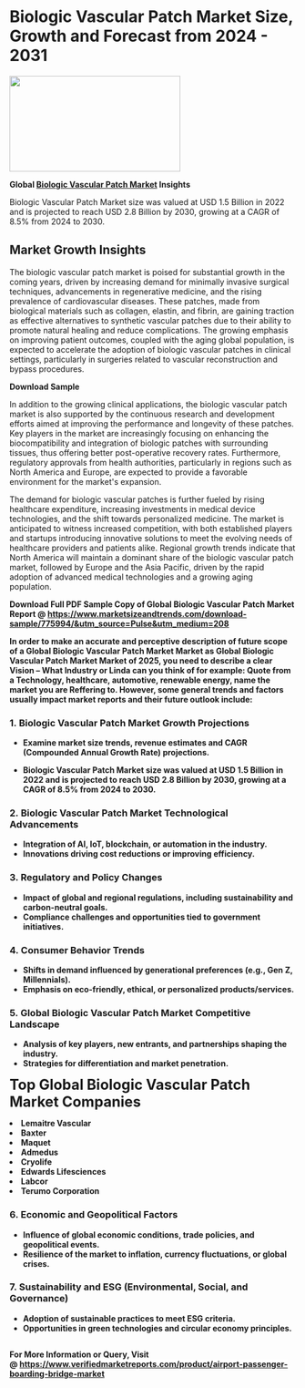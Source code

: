 <H1>Biologic Vascular Patch Market Size, Growth and Forecast from 2024 - 2031</H1><img class="aligncenter size-medium wp-image-584254" src="https://thirdeyenews.in/wp-content/uploads/2024/09/Global-Market-Research-300x168.jpeg" alt="" width="300" height="168" /><p><strong>Global&nbsp;<a href="https://www.marketsizeandtrends.com/download-sample/775994/&amp;utm_source=Pulse&amp;utm_medium=208">Biologic Vascular Patch Market</a> Insights</strong></p><p>Biologic Vascular Patch Market size was valued at USD 1.5 Billion in 2022 and is projected to reach USD 2.8 Billion by 2030, growing at a CAGR of 8.5% from 2024 to 2030.</p><p><h2>Market Growth Insights</h2> <p>The biologic vascular patch market is poised for substantial growth in the coming years, driven by increasing demand for minimally invasive surgical techniques, advancements in regenerative medicine, and the rising prevalence of cardiovascular diseases. These patches, made from biological materials such as collagen, elastin, and fibrin, are gaining traction as effective alternatives to synthetic vascular patches due to their ability to promote natural healing and reduce complications. The growing emphasis on improving patient outcomes, coupled with the aging global population, is expected to accelerate the adoption of biologic vascular patches in clinical settings, particularly in surgeries related to vascular reconstruction and bypass procedures.</p> <p><strong>Download Sample</strong></p> <p>In addition to the growing clinical applications, the biologic vascular patch market is also supported by the continuous research and development efforts aimed at improving the performance and longevity of these patches. Key players in the market are increasingly focusing on enhancing the biocompatibility and integration of biologic patches with surrounding tissues, thus offering better post-operative recovery rates. Furthermore, regulatory approvals from health authorities, particularly in regions such as North America and Europe, are expected to provide a favorable environment for the market's expansion.</p> <p>The demand for biologic vascular patches is further fueled by rising healthcare expenditure, increasing investments in medical device technologies, and the shift towards personalized medicine. The market is anticipated to witness increased competition, with both established players and startups introducing innovative solutions to meet the evolving needs of healthcare providers and patients alike. Regional growth trends indicate that North America will maintain a dominant share of the biologic vascular patch market, followed by Europe and the Asia Pacific, driven by the rapid adoption of advanced medical technologies and a growing aging population.</p> <p><strong></p><p><span class=""><strong>Download Full PDF Sample Copy of Global Biologic Vascular Patch Market Report</strong> @ <a href="https://www.marketsizeandtrends.com/download-sample/775994/&amp;utm_source=Pulse&amp;utm_medium=208" target="_blank">https://www.marketsizeandtrends.com/download-sample/775994/&amp;utm_source=Pulse&amp;utm_medium=208</a></span></p><p>In order to make an accurate and perceptive description of future scope of a Global&nbsp;Biologic Vascular Patch Market Market as Global&nbsp;Biologic Vascular Patch Market Market of 2025, you need to describe a clear Vision &ndash; What Industry or Linda can you think of for example: Quote from a Technology, healthcare, automotive, renewable energy, name the market you are Reffering to. However, some general trends and factors usually impact market reports and their future outlook include:</p><h3>1.&nbsp;<strong>Biologic Vascular Patch Market Growth Projections</strong></h3><ul><li>Examine market size trends, revenue estimates and CAGR (Compounded Annual Growth Rate) projections.</li><li><p>Biologic Vascular Patch Market size was valued at USD 1.5 Billion in 2022 and is projected to reach USD 2.8 Billion by 2030, growing at a CAGR of 8.5% from 2024 to 2030.</p></li></ul><h3>2.&nbsp;<strong>Biologic Vascular Patch Market Technological Advancements</strong></h3><ul><li>Integration of AI, IoT, blockchain, or automation in the industry.</li><li>Innovations driving cost reductions or improving efficiency.</li></ul><h3>3.&nbsp;<strong>Regulatory and Policy Changes</strong></h3><ul><li>Impact of global and regional regulations, including sustainability and carbon-neutral goals.</li><li>Compliance challenges and opportunities tied to government initiatives.</li></ul><h3>4.&nbsp;<strong>Consumer Behavior Trends</strong></h3><ul><li>Shifts in demand influenced by generational preferences (e.g., Gen Z, Millennials).</li><li>Emphasis on eco-friendly, ethical, or personalized products/services.</li></ul><h3>5.&nbsp;<strong>Global Biologic Vascular Patch Market Competitive Landscape</strong></h3><ul><li>Analysis of key players, new entrants, and partnerships shaping the industry.</li><li>Strategies for differentiation and market penetration.</li></ul><p data-pm-slice="1 1 []"><span style="color: inherit; font-family: inherit; font-size: 25px;">Top Global Biologic Vascular Patch Market Companies</span></p><div class="" data-test-id=""><p><li>Lemaitre Vascular</li><li> Baxter</li><li> Maquet</li><li> Admedus</li><li> Cryolife</li><li> Edwards Lifesciences</li><li> Labcor</li><li> Terumo Corporation</li></p></div><h3>6.&nbsp;<strong>Economic and Geopolitical Factors</strong></h3><ul><li>Influence of global economic conditions, trade policies, and geopolitical events.</li><li>Resilience of the market to inflation, currency fluctuations, or global crises.</li></ul><h3>7.&nbsp;<strong>Sustainability and ESG (Environmental, Social, and Governance)</strong></h3><ul><li>Adoption of sustainable practices to meet ESG criteria.</li><li>Opportunities in green technologies and circular economy principles.</li></ul><h2><strong style="font-size: 14px;">For More Information or Query, Visit @&nbsp;</strong><a style="background-color: #ffffff; font-size: 14px;" href="https://www.marketsizeandtrends.com/report/biologic-vascular-patch-market/" target="_blank">https://www.verifiedmarketreports.com/product/airport-passenger-boarding-bridge-market</a></h2>
